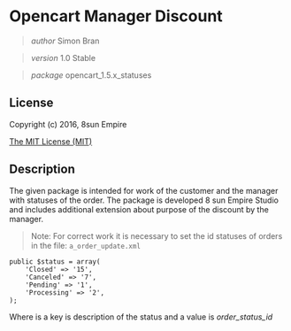 Opencart Manager Discount
========

>*author* Simon Bran

>*version* 1.0 Stable

>*package* opencart_1.5.x_statuses


License
-------
Copyright (c) 2016, 8sun Empire

[The MIT License (MIT)](https://opensource.org/licenses/mit-license.php)

Description
-----------

The given package is intended for work of the customer and the manager with statuses of the order. 
The package is developed 8 sun Empire Studio 
and includes additional extension about purpose of the discount by the manager.

>Note: For correct work it is necessary to set the id statuses of orders in the file: `a_order_update.xml`

```
public $status = array(
    'Closed' => '15',
    'Canceled' => '7',
    'Pending' => '1',
    'Processing' => '2',
);
```

Where is a key is description of the status and a value is *order_status_id*